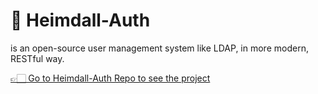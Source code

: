 # 🔐 Heimdall-Auth
is an open-source user management system like LDAP, in more modern, RESTful way. 

[👉🏻 Go to Heimdall-Auth Repo to see the project](https://github.com/HeimdallAuth/Heimdall-Auth)
